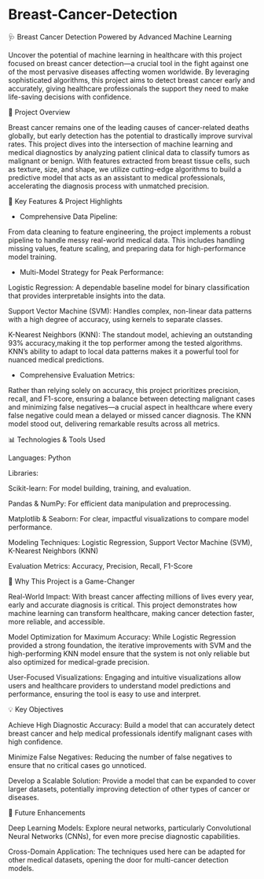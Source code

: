 # Breast-Cancer-Detection

🩺 Breast Cancer Detection Powered by Advanced Machine Learning

Uncover the potential of machine learning in healthcare with this project focused on breast cancer detection—a crucial tool in the fight against one of the most pervasive diseases affecting women worldwide. By leveraging sophisticated algorithms, this project aims to detect breast cancer early and accurately, giving healthcare professionals the support they need to make life-saving decisions with confidence.

🔬 Project Overview

Breast cancer remains one of the leading causes of cancer-related deaths globally, but early detection has the potential to drastically improve survival rates. This project dives into the intersection of machine learning and medical diagnostics by analyzing patient clinical data to classify tumors as malignant or benign. With features extracted from breast tissue cells, such as texture, size, and shape, we utilize cutting-edge algorithms to build a predictive model that acts as an assistant to medical professionals, accelerating the diagnosis process with unmatched precision.

🚀 Key Features & Project Highlights

* Comprehensive Data Pipeline:

 From data cleaning to feature engineering, the project implements a robust pipeline to          handle messy real-world medical data. This includes handling missing values, feature            scaling, and preparing data for high-performance model training.
  
* Multi-Model Strategy for Peak Performance:

Logistic Regression: A dependable baseline model for binary classification that                 provides interpretable insights into the data.

Support Vector Machine (SVM): Handles complex, non-linear data patterns with a high             degree of accuracy, using kernels to separate classes.

K-Nearest Neighbors (KNN): The standout model, achieving an outstanding 93% accuracy,making it the top performer among the tested algorithms. KNN’s ability to adapt to local data patterns makes it a powerful tool for nuanced medical predictions.

* Comprehensive Evaluation Metrics:

Rather than relying solely on accuracy, this project prioritizes precision, recall, and F1-score, ensuring a balance between detecting malignant cases and minimizing false negatives—a crucial aspect in healthcare where every false negative could mean a delayed or missed cancer diagnosis. The KNN model stood out, delivering remarkable results across all metrics.

📊 Technologies & Tools Used

Languages: Python

Libraries:

Scikit-learn: For model building, training, and evaluation.

Pandas & NumPy: For efficient data manipulation and preprocessing.

Matplotlib & Seaborn: For clear, impactful visualizations to compare model performance.

Modeling Techniques: Logistic Regression, Support Vector Machine (SVM), K-Nearest Neighbors (KNN)

Evaluation Metrics: Accuracy, Precision, Recall, F1-Score

🌟 Why This Project is a Game-Changer

Real-World Impact: With breast cancer affecting millions of lives every year, early and accurate diagnosis is critical. This project demonstrates how machine learning can transform healthcare, making cancer detection faster, more reliable, and accessible.

Model Optimization for Maximum Accuracy: While Logistic Regression provided a strong foundation, the iterative improvements with SVM and the high-performing KNN model ensure that the system is not only reliable but also optimized for medical-grade precision.

User-Focused Visualizations: Engaging and intuitive visualizations allow users and healthcare providers to understand model predictions and performance, ensuring the tool is easy to use and interpret.

💡 Key Objectives

Achieve High Diagnostic Accuracy: Build a model that can accurately detect breast cancer and help medical professionals identify malignant cases with high confidence.

Minimize False Negatives: Reducing the number of false negatives to ensure that no critical cases go unnoticed.

Develop a Scalable Solution: Provide a model that can be expanded to cover larger datasets, potentially improving detection of other types of cancer or diseases.

🚀 Future Enhancements

Deep Learning Models: Explore neural networks, particularly Convolutional Neural Networks (CNNs), for even more precise diagnostic capabilities.

Cross-Domain Application: The techniques used here can be adapted for other medical datasets, opening the door for multi-cancer detection models.
